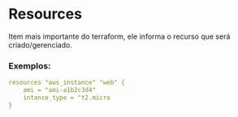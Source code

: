 # Resources

Item mais importante do terraform, ele informa o recurso que será criado/gerenciado.

### Exemplos:

```yaml
resources "aws_instance" "web" {
    ami = "ami-a1b2c3d4"
    intance_type = "t2.micro
}
```
